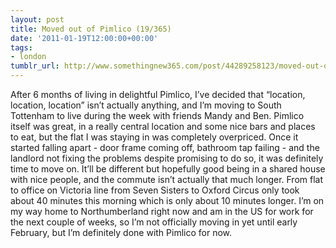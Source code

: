 ```yaml
---
layout: post
title: Moved out of Pimlico (19/365)
date: '2011-01-19T12:00:00+00:00'
tags:
- london
tumblr_url: http://www.somethingnew365.com/post/44289258123/moved-out-of-pimlico-19365
---
```

After 6 months of living in delightful Pimlico, I’ve decided that “location, location, location” isn’t actually anything, and I’m moving to South Tottenham to live during the week with friends Mandy and Ben.
Pimlico itself was great, in a really central location and some nice bars and places to eat, but the flat I was staying in was completely overpriced. Once it started falling apart - door frame coming off, bathroom tap failing - and the landlord not fixing the problems despite promising to do so, it was definitely time to move on.
It’ll be different but hopefully good being in a shared house with nice people, and the commute isn’t actually that much longer. From flat to office on Victoria line from Seven Sisters to Oxford Circus only took about 40 minutes this morning which is only about 10 minutes longer.
I’m on my way home to Northumberland right now and am in the US for work for the next couple of weeks, so I’m not officially moving in yet until early February, but I’m definitely done with Pimlico for now.
